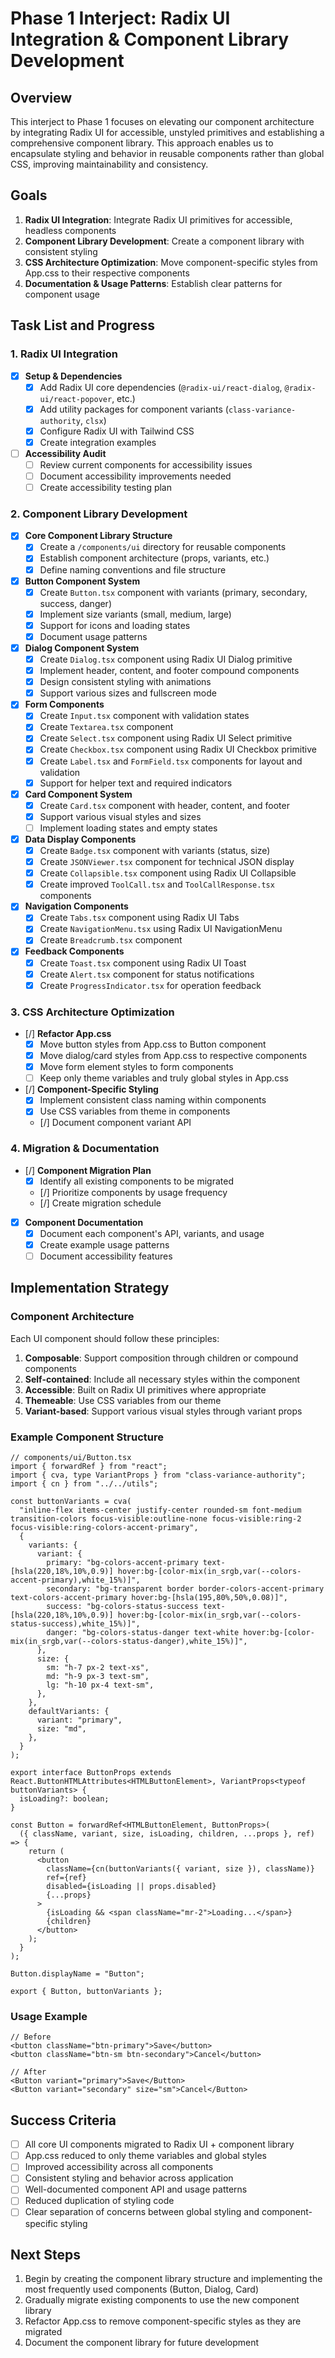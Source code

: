 # Phase 1 Interject: Radix UI Integration & Component Library Development

## Overview

This interject to Phase 1 focuses on elevating our component architecture by integrating Radix UI for accessible, unstyled primitives and establishing a comprehensive component library. This approach enables us to encapsulate styling and behavior in reusable components rather than global CSS, improving maintainability and consistency.

## Goals

1. **Radix UI Integration**: Integrate Radix UI primitives for accessible, headless components
2. **Component Library Development**: Create a component library with consistent styling
3. **CSS Architecture Optimization**: Move component-specific styles from App.css to their respective components
4. **Documentation & Usage Patterns**: Establish clear patterns for component usage

## Task List and Progress

### 1. Radix UI Integration

- [x] **Setup & Dependencies**
  - [x] Add Radix UI core dependencies (`@radix-ui/react-dialog`, `@radix-ui/react-popover`, etc.)
  - [x] Add utility packages for component variants (`class-variance-authority`, `clsx`)
  - [x] Configure Radix UI with Tailwind CSS
  - [x] Create integration examples

- [ ] **Accessibility Audit**
  - [ ] Review current components for accessibility issues
  - [ ] Document accessibility improvements needed
  - [ ] Create accessibility testing plan

### 2. Component Library Development

- [x] **Core Component Library Structure**
  - [x] Create a `/components/ui` directory for reusable components
  - [x] Establish component architecture (props, variants, etc.)
  - [x] Define naming conventions and file structure

- [x] **Button Component System**
  - [x] Create `Button.tsx` component with variants (primary, secondary, success, danger)
  - [x] Implement size variants (small, medium, large)
  - [x] Support for icons and loading states
  - [x] Document usage patterns

- [x] **Dialog Component System**
  - [x] Create `Dialog.tsx` component using Radix UI Dialog primitive
  - [x] Implement header, content, and footer compound components
  - [x] Design consistent styling with animations
  - [x] Support various sizes and fullscreen mode

- [x] **Form Components**
  - [x] Create `Input.tsx` component with validation states
  - [x] Create `Textarea.tsx` component
  - [x] Create `Select.tsx` component using Radix UI Select primitive
  - [x] Create `Checkbox.tsx` component using Radix UI Checkbox primitive
  - [x] Create `Label.tsx` and `FormField.tsx` components for layout and validation
  - [x] Support for helper text and required indicators

- [x] **Card Component System**
  - [x] Create `Card.tsx` component with header, content, and footer
  - [x] Support various visual styles and sizes
  - [ ] Implement loading states and empty states

- [x] **Data Display Components**
  - [x] Create `Badge.tsx` component with variants (status, size)
  - [x] Create `JSONViewer.tsx` component for technical JSON display
  - [x] Create `Collapsible.tsx` component using Radix UI Collapsible
  - [x] Create improved `ToolCall.tsx` and `ToolCallResponse.tsx` components

- [x] **Navigation Components**
  - [x] Create `Tabs.tsx` component using Radix UI Tabs
  - [x] Create `NavigationMenu.tsx` using Radix UI NavigationMenu
  - [x] Create `Breadcrumb.tsx` component 

- [x] **Feedback Components**
  - [x] Create `Toast.tsx` component using Radix UI Toast
  - [x] Create `Alert.tsx` component for status notifications
  - [x] Create `ProgressIndicator.tsx` for operation feedback

### 3. CSS Architecture Optimization

- [/] **Refactor App.css**
  - [x] Move button styles from App.css to Button component
  - [x] Move dialog/card styles from App.css to respective components
  - [x] Move form element styles to form components
  - [ ] Keep only theme variables and truly global styles in App.css

- [/] **Component-Specific Styling**
  - [x] Implement consistent class naming within components
  - [x] Use CSS variables from theme in components
  - [/] Document component variant API

### 4. Migration & Documentation

- [/] **Component Migration Plan**
  - [x] Identify all existing components to be migrated
  - [/] Prioritize components by usage frequency
  - [/] Create migration schedule

- [x] **Component Documentation**
  - [x] Document each component's API, variants, and usage
  - [x] Create example usage patterns
  - [ ] Document accessibility features

## Implementation Strategy

### Component Architecture

Each UI component should follow these principles:

1. **Composable**: Support composition through children or compound components
2. **Self-contained**: Include all necessary styles within the component
3. **Accessible**: Built on Radix UI primitives where appropriate
4. **Themeable**: Use CSS variables from our theme
5. **Variant-based**: Support various visual styles through variant props

### Example Component Structure

```tsx
// components/ui/Button.tsx
import { forwardRef } from "react";
import { cva, type VariantProps } from "class-variance-authority";
import { cn } from "../../utils";

const buttonVariants = cva(
  "inline-flex items-center justify-center rounded-sm font-medium transition-colors focus-visible:outline-none focus-visible:ring-2 focus-visible:ring-colors-accent-primary",
  {
    variants: {
      variant: {
        primary: "bg-colors-accent-primary text-[hsla(220,18%,10%,0.9)] hover:bg-[color-mix(in_srgb,var(--colors-accent-primary),white_15%)]",
        secondary: "bg-transparent border border-colors-accent-primary text-colors-accent-primary hover:bg-[hsla(195,80%,50%,0.08)]",
        success: "bg-colors-status-success text-[hsla(220,18%,10%,0.9)] hover:bg-[color-mix(in_srgb,var(--colors-status-success),white_15%)]",
        danger: "bg-colors-status-danger text-white hover:bg-[color-mix(in_srgb,var(--colors-status-danger),white_15%)]",
      },
      size: {
        sm: "h-7 px-2 text-xs",
        md: "h-9 px-3 text-sm",
        lg: "h-10 px-4 text-sm",
      },
    },
    defaultVariants: {
      variant: "primary",
      size: "md",
    },
  }
);

export interface ButtonProps extends React.ButtonHTMLAttributes<HTMLButtonElement>, VariantProps<typeof buttonVariants> {
  isLoading?: boolean;
}

const Button = forwardRef<HTMLButtonElement, ButtonProps>(
  ({ className, variant, size, isLoading, children, ...props }, ref) => {
    return (
      <button 
        className={cn(buttonVariants({ variant, size }), className)} 
        ref={ref}
        disabled={isLoading || props.disabled}
        {...props}
      >
        {isLoading && <span className="mr-2">Loading...</span>}
        {children}
      </button>
    );
  }
);

Button.displayName = "Button";

export { Button, buttonVariants };
```

### Usage Example

```tsx
// Before
<button className="btn-primary">Save</button>
<button className="btn-sm btn-secondary">Cancel</button>

// After
<Button variant="primary">Save</Button>
<Button variant="secondary" size="sm">Cancel</Button>
```

## Success Criteria

- [ ] All core UI components migrated to Radix UI + component library
- [ ] App.css reduced to only theme variables and global styles
- [ ] Improved accessibility across all components
- [ ] Consistent styling and behavior across application
- [ ] Well-documented component API and usage patterns
- [ ] Reduced duplication of styling code
- [ ] Clear separation of concerns between global styling and component-specific styling

## Next Steps

1. Begin by creating the component library structure and implementing the most frequently used components (Button, Dialog, Card)
2. Gradually migrate existing components to use the new component library
3. Refactor App.css to remove component-specific styles as they are migrated
4. Document the component library for future development